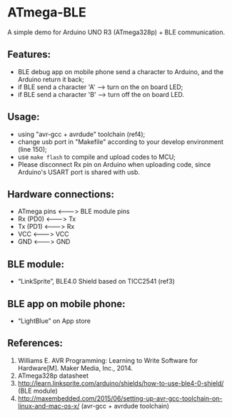 # ATmega-BLE
A simple demo for Arduino UNO R3 (ATmega328p) + BLE communication.

## Features:
- BLE debug app on mobile phone send a character to Arduino, and the Arduino return it back;
- if BLE send a character 'A' --> turn on the on board LED;
- if BLE send a character 'B' --> turn off the on board LED.

## Usage:
- using "avr-gcc + avrdude" toolchain (ref4);
- change usb port in "Makefile" according to your develop environment (line 150);
- use `make flash` to compile and upload codes to MCU;
- Please disconnect Rx pin on Arduino when uploading code, since Arduino's USART port is shared with usb.

## Hardware connections:
- ATmega pins <--->   BLE module pins
- Rx (PD0)    <--->   Tx
- Tx (PD1)    <--->   Rx
- VCC         <--->   VCC
- GND         <--->   GND


## BLE module:
- “LinkSprite”, BLE4.0 Shield based on TICC2541 (ref3)


## BLE app on mobile phone:
- “LightBlue” on App store


## References:
1. Williams E. AVR Programming: Learning to Write Software for Hardware[M]. Maker Media, Inc., 2014.
2. ATmega328p datasheet
3. http://learn.linksprite.com/arduino/shields/how-to-use-ble4-0-shield/ (BLE module)
4. http://maxembedded.com/2015/06/setting-up-avr-gcc-toolchain-on-linux-and-mac-os-x/ (avr-gcc + avrdude toolchain)
